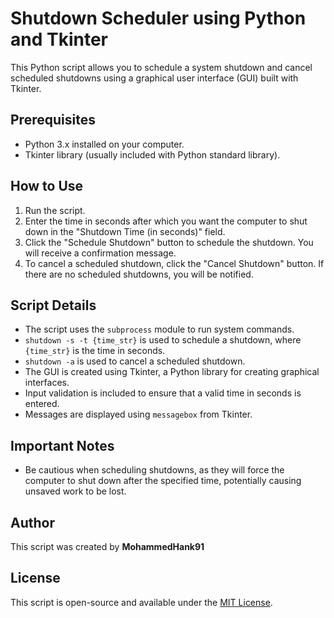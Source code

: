 # Shutdown Scheduler using Python and Tkinter

This Python script allows you to schedule a system shutdown and cancel scheduled shutdowns using a graphical user interface (GUI) built with Tkinter.

## Prerequisites

- Python 3.x installed on your computer.
- Tkinter library (usually included with Python standard library).

## How to Use

1. Run the script.
2. Enter the time in seconds after which you want the computer to shut down in the "Shutdown Time (in seconds)" field.
3. Click the "Schedule Shutdown" button to schedule the shutdown. You will receive a confirmation message.
4. To cancel a scheduled shutdown, click the "Cancel Shutdown" button. If there are no scheduled shutdowns, you will be notified.

## Script Details

- The script uses the `subprocess` module to run system commands.
- `shutdown -s -t {time_str}` is used to schedule a shutdown, where `{time_str}` is the time in seconds.
- `shutdown -a` is used to cancel a scheduled shutdown.
- The GUI is created using Tkinter, a Python library for creating graphical interfaces.
- Input validation is included to ensure that a valid time in seconds is entered.
- Messages are displayed using `messagebox` from Tkinter.

## Important Notes

- Be cautious when scheduling shutdowns, as they will force the computer to shut down after the specified time, potentially causing unsaved work to be lost.

## Author

This script was created by **MohammedHank91**

## License

This script is open-source and available under the [MIT License](LICENSE).
